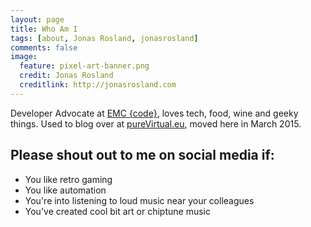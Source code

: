 ```yaml
---
layout: page
title: Who Am I
tags: [about, Jonas Rosland, jonasrosland]
comments: false
image:
  feature: pixel-art-banner.png
  credit: Jonas Rosland
  creditlink: http://jonasrosland.com
---
```


Developer Advocate at [EMC {code}](http://emccode.github.io), loves tech, food, wine and geeky things.
Used to blog over at [pureVirtual.eu](pureVirtual.eu), moved here in March 2015.

## Please shout out to me on social media if:

* You like retro gaming
* You like automation
* You're into listening to loud music near your colleagues
* You've created cool bit art or chiptune music
